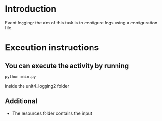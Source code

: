 # **Introduction**

Event logging: the aim of this task is to configure logs using a configuration file. 

# **Execution instructions**

## **You can execute the activity by running**

    python main.py

inside the unit4_logging2 folder

## Additional
* The resources folder contains the input 






